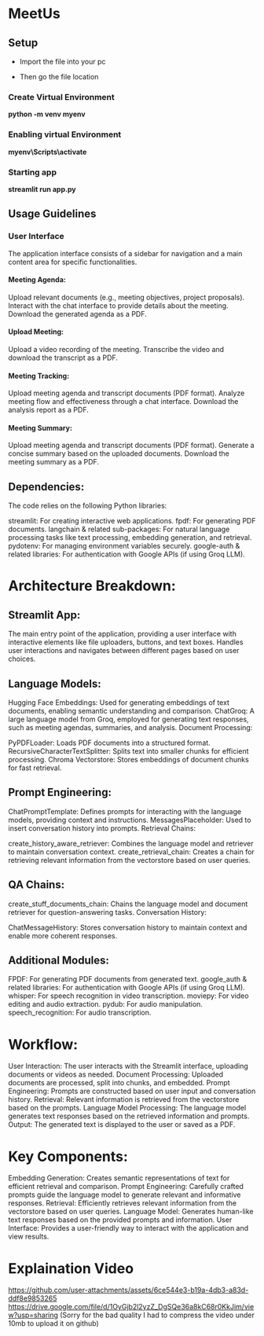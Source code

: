 # MeetUs

## Setup

* Import the file into your pc

* Then go the file location

### Create Virtual Environment

**python -m venv myenv**

### Enabling virtual Environment

**myenv\Scripts\activate**

### Starting app

**streamlit run app.py**

## Usage Guidelines

### User Interface

The application interface consists of a sidebar for navigation and a main content area for specific functionalities.

#### Meeting Agenda:

Upload relevant documents (e.g., meeting objectives, project proposals).
Interact with the chat interface to provide details about the meeting.
Download the generated agenda as a PDF.

#### Upload Meeting:

Upload a video recording of the meeting.
Transcribe the video and download the transcript as a PDF.

#### Meeting Tracking:

Upload meeting agenda and transcript documents (PDF format).
Analyze meeting flow and effectiveness through a chat interface.
Download the analysis report as a PDF.

#### Meeting Summary:

Upload meeting agenda and transcript documents (PDF format).
Generate a concise summary based on the uploaded documents.
Download the meeting summary as a PDF.

## Dependencies:

The code relies on the following Python libraries:

streamlit: For creating interactive web applications.
fpdf: For generating PDF documents.
langchain & related sub-packages: For natural language processing tasks like text processing, embedding generation, and retrieval.
pydotenv: For managing environment variables securely.
google-auth & related libraries: For authentication with Google APIs (if using Groq LLM).

# Architecture Breakdown:

## Streamlit App:

The main entry point of the application, providing a user interface with interactive elements like file uploaders, buttons, and text boxes.
Handles user interactions and navigates between different pages based on user choices.

## Language Models:

Hugging Face Embeddings: Used for generating embeddings of text documents, enabling semantic understanding and comparison.
ChatGroq: A large language model from Groq, employed for generating text responses, such as meeting agendas, summaries, and analysis.
Document Processing:

PyPDFLoader: Loads PDF documents into a structured format.
RecursiveCharacterTextSplitter: Splits text into smaller chunks for efficient processing.
Chroma Vectorstore: Stores embeddings of document chunks for fast retrieval.

## Prompt Engineering:

ChatPromptTemplate: Defines prompts for interacting with the language models, providing context and instructions.
MessagesPlaceholder: Used to insert conversation history into prompts.
Retrieval Chains:

create_history_aware_retriever: Combines the language model and retriever to maintain conversation context.
create_retrieval_chain: Creates a chain for retrieving relevant information from the vectorstore based on user queries.

## QA Chains:

create_stuff_documents_chain: Chains the language model and document retriever for question-answering tasks.
Conversation History:

ChatMessageHistory: Stores conversation history to maintain context and enable more coherent responses.

## Additional Modules:

FPDF: For generating PDF documents from generated text.
google_auth & related libraries: For authentication with Google APIs (if using Groq LLM).
whisper: For speech recognition in video transcription.
moviepy: For video editing and audio extraction.
pydub: For audio manipulation.
speech_recognition: For audio transcription.

# Workflow:

User Interaction: The user interacts with the Streamlit interface, uploading documents or videos as needed.
Document Processing: Uploaded documents are processed, split into chunks, and embedded.
Prompt Engineering: Prompts are constructed based on user input and conversation history.
Retrieval: Relevant information is retrieved from the vectorstore based on the prompts.
Language Model Processing: The language model generates text responses based on the retrieved information and prompts.
Output: The generated text is displayed to the user or saved as a PDF.

# Key Components:

Embedding Generation: Creates semantic representations of text for efficient retrieval and comparison.
Prompt Engineering: Carefully crafted prompts guide the language model to generate relevant and informative responses.
Retrieval: Efficiently retrieves relevant information from the vectorstore based on user queries.
Language Model: Generates human-like text responses based on the provided prompts and information.
User Interface: Provides a user-friendly way to interact with the application and view results.

# Explaination Video

https://github.com/user-attachments/assets/6ce544e3-b19a-4db3-a83d-ddf8e9853265
https://drive.google.com/file/d/1OyGjb2l2yzZ_DgSQe36a8kC68r0KkJim/view?usp=sharing
(Sorry for the bad quality I had to compress the video under 10mb to upload it on github)

